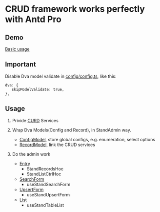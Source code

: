 # CRUD framework works perfectly with Antd Pro

## Demo

[Basic usage](https://github.com/rooseve/stand-admin-antdpro-demo/tree/main/src/pages/StandAdminDemo)

## Important

Disable Dva model validate in [config/config.ts](https://github.com/rooseve/stand-admin-antdpro-demo/blob/main/config/config.ts), like this:

```
dva: {
   skipModelValidate: true,
},
```

## Usage

1. Privide [CURD](https://github.com/rooseve/stand-admin-antdpro-demo/blob/main/src/pages/StandAdminDemo/service.example.ts) Services

2. Wrap Dva Models(Config and Record), in StandAdmin way.

   - [ConfigModel](https://github.com/rooseve/stand-admin-antdpro-demo/blob/main/src/pages/StandAdminDemo/models/Config.js), store global configs, e.g. enumeration, select options
   - [RecordModel](https://github.com/rooseve/stand-admin-antdpro-demo/blob/main/src/pages/StandAdminDemo/models/Record.js), link the CRUD services

3. Do the admin work
   - [Entry](https://github.com/rooseve/stand-admin-antdpro-demo/blob/main/src/pages/StandAdminDemo/main.js)
     - StandRecordsHoc
     - StandListCtrlHoc
   - [SearchForm](https://github.com/rooseve/stand-admin-antdpro-demo/blob/main/src/pages/StandAdminDemo/SearchForm/index.js)
     - useStandSearchForm
   - [UpsertForm](https://github.com/rooseve/stand-admin-antdpro-demo/blob/main/src/pages/StandAdminDemo/RecordForm/index.js)
     - useStandUpsertForm
   - [List](https://github.com/rooseve/stand-admin-antdpro-demo/blob/main/src/pages/StandAdminDemo/List/index.js)
     - useStandTableList
